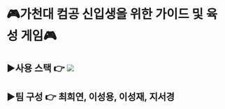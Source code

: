 <h1>🎮가천대 컴공 신입생을 위한 가이드 및 육성 게임🎮</h1>
<h2>▶사용 스택 👉 <img src="https://img.shields.io/badge/Unity-FFFFFF?style=flat-square&logo=Unity&logoColor=black"/> </h2>
<h2>▶팀 구성 👉 최희연, 이성용, 이성재, 지서경 </h2>
